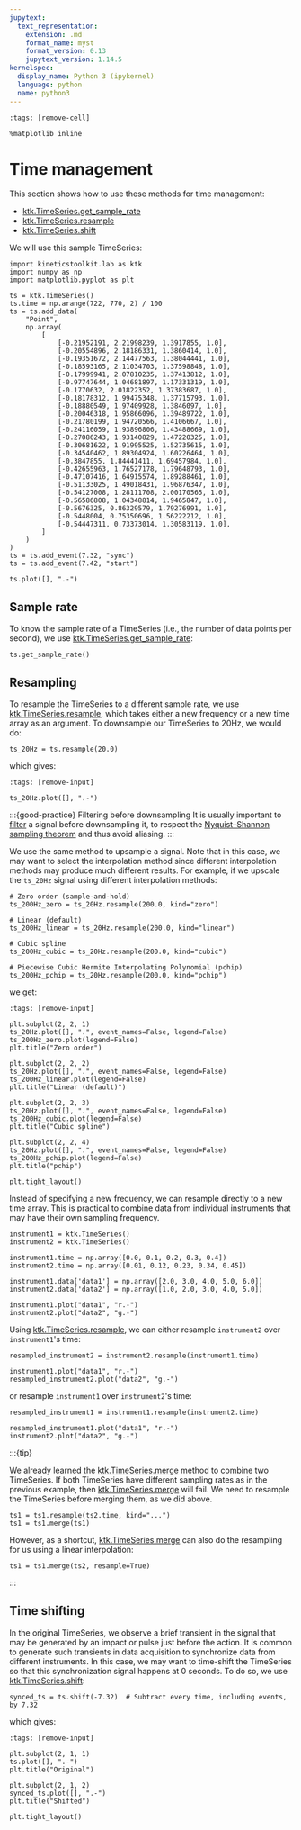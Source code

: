 ```yaml
---
jupytext:
  text_representation:
    extension: .md
    format_name: myst
    format_version: 0.13
    jupytext_version: 1.14.5
kernelspec:
  display_name: Python 3 (ipykernel)
  language: python
  name: python3
---
```


```{code-cell} ipython3
:tags: [remove-cell]

%matplotlib inline
```

# Time management

This section shows how to use these methods for time management:

- [ktk.TimeSeries.get_sample_rate](api/ktk.TimeSeries.get_sample_rate.rst)
- [ktk.TimeSeries.resample](api/ktk.TimeSeries.resample.rst)
- [ktk.TimeSeries.shift](api/ktk.TimeSeries.shift.rst)

We will use this sample TimeSeries:

```{code-cell} ipython3
import kineticstoolkit.lab as ktk
import numpy as np
import matplotlib.pyplot as plt

ts = ktk.TimeSeries()
ts.time = np.arange(722, 770, 2) / 100
ts = ts.add_data(
    "Point",
    np.array(
        [
            [-0.21952191, 2.21998239, 1.3917855, 1.0],
            [-0.20554896, 2.18186331, 1.3860414, 1.0],
            [-0.19351672, 2.14477563, 1.38044441, 1.0],
            [-0.18593165, 2.11034703, 1.37598848, 1.0],
            [-0.17999941, 2.07810235, 1.37413812, 1.0],
            [-0.97747644, 1.04681897, 1.17331319, 1.0],
            [-0.1770632, 2.01822352, 1.37383687, 1.0],
            [-0.18178312, 1.99475348, 1.37715793, 1.0],
            [-0.18880549, 1.97409928, 1.3846097, 1.0],
            [-0.20046318, 1.95866096, 1.39489722, 1.0],
            [-0.21780199, 1.94720566, 1.4106667, 1.0],
            [-0.24116059, 1.93896806, 1.43488669, 1.0],
            [-0.27086243, 1.93140829, 1.47220325, 1.0],
            [-0.30681622, 1.91995525, 1.52735615, 1.0],
            [-0.34540462, 1.89304924, 1.60226464, 1.0],
            [-0.3847855, 1.84441411, 1.69457984, 1.0],
            [-0.42655963, 1.76527178, 1.79648793, 1.0],
            [-0.47107416, 1.64915574, 1.89288461, 1.0],
            [-0.51133025, 1.49018431, 1.96876347, 1.0],
            [-0.54127008, 1.28111708, 2.00170565, 1.0],
            [-0.56586808, 1.04348814, 1.9465847, 1.0],
            [-0.5676325, 0.86329579, 1.79276991, 1.0],
            [-0.5448004, 0.75350696, 1.56222212, 1.0],
            [-0.54447311, 0.73373014, 1.30583119, 1.0],
        ]
    )
)
ts = ts.add_event(7.32, "sync")
ts = ts.add_event(7.42, "start")

ts.plot([], ".-")
```

## Sample rate

To know the sample rate of a TimeSeries (i.e., the number of data points per second), we use [ktk.TimeSeries.get_sample_rate](api/ktk.TimeSeries.get_sample_rate.rst):

```{code-cell} ipython3
ts.get_sample_rate()
```

## Resampling

To resample the TimeSeries to a different sample rate, we use [ktk.TimeSeries.resample](api/ktk.TimeSeries.resample.rst), which takes either a new frequency or a new time array as an argument. To downsample our TimeSeries to 20Hz, we would do:

```{code-cell} ipython3
ts_20Hz = ts.resample(20.0)
```

which gives:

```{code-cell} ipython3
:tags: [remove-input]

ts_20Hz.plot([], ".-")
```

:::{good-practice} Filtering before downsampling
It is usually important to [filter](filters.md) a signal before downsampling it, to respect the [Nyquist–Shannon sampling theorem](https://en.wikipedia.org/wiki/Nyquist%E2%80%93Shannon_sampling_theorem) and thus avoid aliasing.
:::

We use the same method to upsample a signal. Note that in this case, we may want to select the interpolation method since different interpolation methods may produce much different results. For example, if we upscale the `ts_20Hz` signal using different interpolation methods:

```{code-cell} ipython3
# Zero order (sample-and-hold)
ts_200Hz_zero = ts_20Hz.resample(200.0, kind="zero")

# Linear (default)
ts_200Hz_linear = ts_20Hz.resample(200.0, kind="linear")

# Cubic spline
ts_200Hz_cubic = ts_20Hz.resample(200.0, kind="cubic")

# Piecewise Cubic Hermite Interpolating Polynomial (pchip)
ts_200Hz_pchip = ts_20Hz.resample(200.0, kind="pchip")
```

we get:

```{code-cell} ipython3
:tags: [remove-input]

plt.subplot(2, 2, 1)
ts_20Hz.plot([], ".", event_names=False, legend=False)
ts_200Hz_zero.plot(legend=False)
plt.title("Zero order")

plt.subplot(2, 2, 2)
ts_20Hz.plot([], ".", event_names=False, legend=False)
ts_200Hz_linear.plot(legend=False)
plt.title("Linear (default)")

plt.subplot(2, 2, 3)
ts_20Hz.plot([], ".", event_names=False, legend=False)
ts_200Hz_cubic.plot(legend=False)
plt.title("Cubic spline")

plt.subplot(2, 2, 4)
ts_20Hz.plot([], ".", event_names=False, legend=False)
ts_200Hz_pchip.plot(legend=False)
plt.title("pchip")

plt.tight_layout()
```

Instead of specifying a new frequency, we can resample directly to a new time array. This is practical to combine data from individual instruments that may have their own sampling frequency.

```{code-cell} ipython3
instrument1 = ktk.TimeSeries()
instrument2 = ktk.TimeSeries()

instrument1.time = np.array([0.0, 0.1, 0.2, 0.3, 0.4])
instrument2.time = np.array([0.01, 0.12, 0.23, 0.34, 0.45])

instrument1.data['data1'] = np.array([2.0, 3.0, 4.0, 5.0, 6.0])
instrument2.data['data2'] = np.array([1.0, 2.0, 3.0, 4.0, 5.0])

instrument1.plot("data1", "r.-")
instrument2.plot("data2", "g.-")
```

Using [ktk.TimeSeries.resample](api/ktk.TimeSeries.resample.rst), we can either resample `instrument2` over `instrument1`'s time:

```{code-cell} ipython3
resampled_instrument2 = instrument2.resample(instrument1.time)

instrument1.plot("data1", "r.-")
resampled_instrument2.plot("data2", "g.-")
```

or resample `instrument1` over `instrument2`'s time:

```{code-cell} ipython3
resampled_instrument1 = instrument1.resample(instrument2.time)

resampled_instrument1.plot("data1", "r.-")
instrument2.plot("data2", "g.-")
```

:::{tip}

We already learned the [ktk.TimeSeries.merge](api/ktk.TimeSeries.merge.rst) method to combine two TimeSeries. If both TimeSeries have different sampling rates as in the previous example, then [ktk.TimeSeries.merge](api/ktk.TimeSeries.merge.rst) will fail. We need to resample the TimeSeries before merging them, as we did above.

```
ts1 = ts1.resample(ts2.time, kind="...")
ts1 = ts1.merge(ts1)
```

However, as a shortcut, [ktk.TimeSeries.merge](api/ktk.TimeSeries.merge.rst) can also do the resampling for us using a linear interpolation:

```
ts1 = ts1.merge(ts2, resample=True)
```
:::


## Time shifting

In the original TimeSeries, we observe a brief transient in the signal that may be generated by an impact or pulse just before the action. It is common to generate such transients in data acquisition to synchronize data from different instruments. In this case, we may want to time-shift the TimeSeries so that this synchronization signal happens at 0 seconds. To do so, we use [ktk.TimeSeries.shift](api/ktk.TimeSeries.shift.rst):

```{code-cell} ipython3
synced_ts = ts.shift(-7.32)  # Subtract every time, including events, by 7.32
```

which gives:

```{code-cell} ipython3
:tags: [remove-input]

plt.subplot(2, 1, 1)
ts.plot([], ".-")
plt.title("Original")

plt.subplot(2, 1, 2)
synced_ts.plot([], ".-")
plt.title("Shifted")

plt.tight_layout()
```
